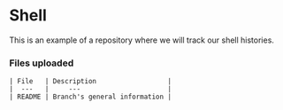 # Shell
This is an example of a repository where we will track our shell histories.

### Files uploaded

	| File   | Description                  |
	|  ---   |     ---                      |   
	| README | Branch's general information |
